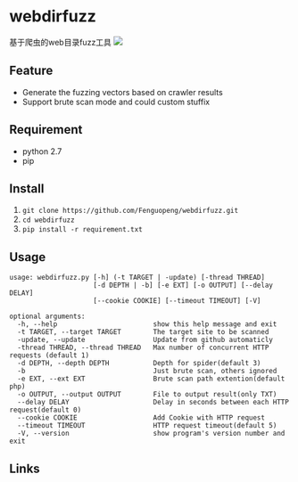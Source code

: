# webdirfuzz
基于爬虫的web目录fuzz工具
![](https://ws1.sinaimg.cn/large/9b7c67c1ly1fdnn9g10cij20vu0gkgmp)
## Feature
- Generate the fuzzing vectors based on crawler results
- Support brute scan mode and could custom stuffix

## Requirement
- python 2.7
- pip

## Install
1. `git clone https://github.com/Fenguopeng/webdirfuzz.git`
2. `cd webdirfuzz`
3. `pip install -r requirement.txt`


## Usage

```
usage: webdirfuzz.py [-h] (-t TARGET | -update) [-thread THREAD]
                     [-d DEPTH | -b] [-e EXT] [-o OUTPUT] [--delay DELAY]
                     [--cookie COOKIE] [--timeout TIMEOUT] [-V]

optional arguments:
  -h, --help                        show this help message and exit
  -t TARGET, --target TARGET        The target site to be scanned
  -update, --update                 Update from github automaticly
  -thread THREAD, --thread THREAD   Max number of concurrent HTTP requests (default 1)
  -d DEPTH, --depth DEPTH           Depth for spider(default 3)
  -b                                Just brute scan, others ignored
  -e EXT, --ext EXT                 Brute scan path extention(default php)
  -o OUTPUT, --output OUTPUT        File to output result(only TXT)
  --delay DELAY                     Delay in seconds between each HTTP request(default 0)
  --cookie COOKIE                   Add Cookie with HTTP request
  --timeout TIMEOUT                 HTTP request timeout(default 5)
  -V, --version                     show program's version number and exit

```    
## Links

